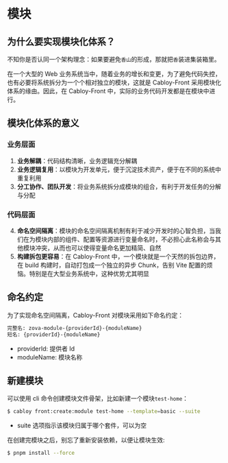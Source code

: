 # 模块

## 为什么要实现模块化体系？

不知你是否认同一个架构理念：如果要避免`香山`的形成，那就把`香`装进集装箱里。

在一个大型的 Web 业务系统当中，随着业务的增长和变更，为了避免代码失控，也有必要将系统拆分为一个个相对独立的模块，这就是 Cabloy-Front 采用模块化体系的缘由。因此，在 Cabloy-Front 中，实际的业务代码开发都是在模块中进行。

## 模块化体系的意义

### 业务层面

1. **业务解耦**：代码结构清晰，业务逻辑充分解耦
2. **业务逻辑复用**：以模块为开发单元，便于沉淀技术资产，便于在不同的系统中重复利用
3. **分工协作、团队开发**：将业务系统拆分成模块的组合，有利于开发任务的分解与分配

### 代码层面

4. **命名空间隔离**：模块的命名空间隔离机制有利于减少开发时的心智负担，当我们在为模块内部的组件、配置等资源进行变量命名时，不必担心此名称会与其他模块冲突，从而也可以使得变量命名更加精简、自然
5. **构建拆包更容易**：在 Cabloy-Front 中，一个模块就是一个天然的拆包边界，在 build 构建时，自动打包成一个独立的异步 Chunk，告别 Vite 配置的烦恼。特别是在大型业务系统中，这种优势尤其明显

## 命名约定

为了实现命名空间隔离，Cabloy-Front 对模块采用如下命名约定：

```bash
完整名: zova-module-{providerId}-{moduleName}
短名: {providerId}-{moduleName}
```

- providerId: 提供者 Id
- moduleName: 模块名称

## 新建模块

可以使用 cli 命令创建模块文件骨架，比如新建一个模块`test-home`：

```bash
$ cabloy front:create:module test-home --template=basic --suite
```

- suite 选项指示该模块归属于哪个套件，可以为空

在创建完模块之后，别忘了重新安装依赖，以便让模块生效:

```bash
$ pnpm install --force
```
